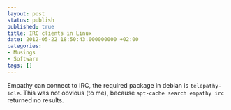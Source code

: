 ```yaml
---
layout: post
status: publish
published: true
title: IRC clients in Linux
date: 2012-05-22 18:50:43.000000000 +02:00
categories:
- Musings
- Software
tags: []
---
```

Empathy can connect to IRC, the required package in debian is `telepathy-idle`. This was not obvious (to me), because `apt-cache search empathy irc` returned no results.
